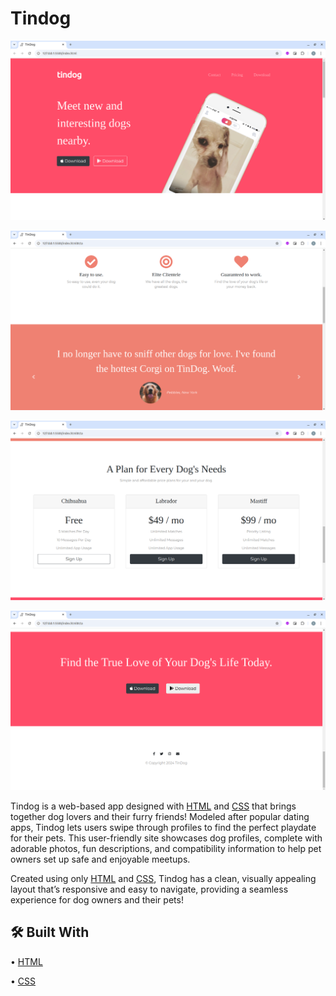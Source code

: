 # Tindog

![alt text](screenshots/Screenshot1.png)

![alt text](screenshots/Screenshot2.png)

![alt text](screenshots/Screenshot3.png)

![alt text](screenshots/Screenshot4.png)


Tindog is a web-based app designed with [HTML](https://developer.mozilla.org/en-US/docs/Web/HTML) and [CSS](https://developer.mozilla.org/en-US/docs/Web/CSS) that brings together dog lovers and their furry friends! Modeled after popular dating apps, Tindog lets users swipe through profiles to find the perfect playdate for their pets. This user-friendly site showcases dog profiles, complete with adorable photos, fun descriptions, and compatibility information to help pet owners set up safe and enjoyable meetups.

Created using only [HTML](https://developer.mozilla.org/en-US/docs/Web/HTML) and [CSS](https://developer.mozilla.org/en-US/docs/Web/CSS), Tindog has a clean, visually appealing layout that’s responsive and easy to navigate, providing a seamless experience for dog owners and their pets!

## 🛠 Built With

• [HTML](https://developer.mozilla.org/en-US/docs/Web/HTML)

• [CSS](https://developer.mozilla.org/en-US/docs/Web/CSS)
